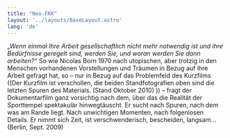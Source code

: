 ```yaml
---
title: "Neo-FKK"
layout: '../layouts/BaseLayout.astro'
lang: 'de'
---
```


*„Wenn einmal Ihre Arbeit gesellschaftlich nicht mehr notwendig ist und ihre Bedürfnisse geregelt sind, werden Sie, und woran werden Sie dann arbeiten?“* So wie Nicolas Born 1970 nach utopischen, aber trotzig in den Menschen vorhandenen Vorstellungen und Träumen in Bezug auf ihre Arbeit gefragt hat, so – nur in Bezug auf das Problemfeld des Kurzfilms ((Der Kurzfilm ist verschollen, die beiden Standfotografien oben sind die letzten Spuren des Materials. (Stand Oktober 2010) )) – fragt der Dokumentarfilm ganz vorsichtig nach dem, über das die Realität der Sporttempel spektakulär hinwegtäuscht. Er sucht nach Spuren, nach dem was am Rande liegt. Nach unwichtigen Momenten, nach folgenlosen Details. Er nimmt sich Zeit, ist verschwenderisch, bescheiden, langsam… (Berlin, Sept. 2009)  
